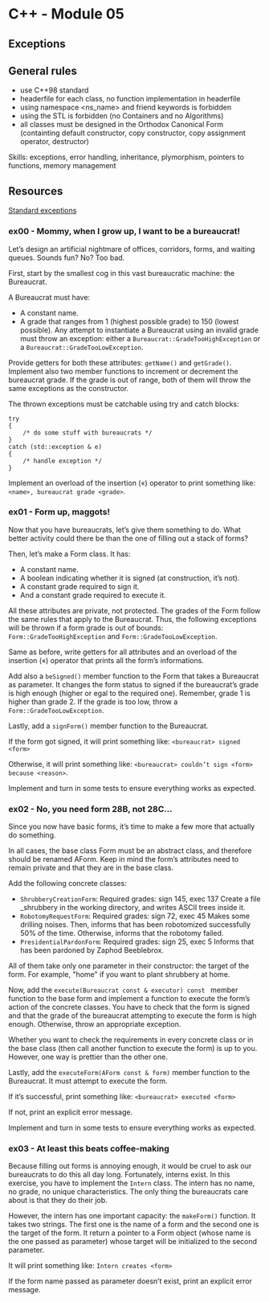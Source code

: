 # C++ - Module 05
## Exceptions

## General rules

- use C++98 standard
- headerfile for each class, no function implementation in headerfile
- using namespace <ns_name> and friend keywords is forbidden
- using the STL is forbidden (no Containers and no Algorithms)
- all classes must be designed in the Orthodox Canonical Form (containting default constructor, copy constructor, copy assignment operator, destructor)

Skills: exceptions, error handling, inheritance, plymorphism, pointers to functions, memory management

## Resources

[Standard exceptions](https://en.cppreference.com/w/cpp/error/exception)


### ex00 - Mommy, when I grow up, I want to be a bureaucrat!

Let’s design an artificial nightmare of offices, corridors, forms, and waiting queues.
Sounds fun? No? Too bad.

First, start by the smallest cog in this vast bureaucratic machine: the Bureaucrat.

A Bureaucrat must have:
- A constant name.
- A grade that ranges from 1 (highest possible grade) to 150 (lowest possible).
Any attempt to instantiate a Bureaucrat using an invalid grade must throw an exception:
either a `Bureaucrat::GradeTooHighException` or a `Bureaucrat::GradeTooLowException`.

Provide getters for both these attributes: `getName()` and `getGrade()`. Implement also two member functions to increment or decrement the bureaucrat grade. If the grade is out of range, both of them will throw the same exceptions as the constructor.

The thrown exceptions must be catchable using try and catch blocks:
```
try
{
    /* do some stuff with bureaucrats */
}
catch (std::exception & e)
{
    /* handle exception */
}
```

Implement an overload of the insertion («) operator to print something like:
`<name>, bureaucrat grade <grade>`.


### ex01 - Form up, maggots!

Now that you have bureaucrats, let’s give them something to do. What better activity
could there be than the one of filling out a stack of forms?

Then, let’s make a Form class. It has:
- A constant name.
- A boolean indicating whether it is signed (at construction, it’s not).
- A constant grade required to sign it.
- And a constant grade required to execute it.

All these attributes are private, not protected.
The grades of the Form follow the same rules that apply to the Bureaucrat. Thus,
the following exceptions will be thrown if a form grade is out of bounds:
`Form::GradeTooHighException` and `Form::GradeTooLowException`.

Same as before, write getters for all attributes and an overload of the insertion («)
operator that prints all the form’s informations.

Add also a `beSigned()` member function to the Form that takes a Bureaucrat as
parameter. It changes the form status to signed if the bureaucrat’s grade is high enough
(higher or egal to the required one). Remember, grade 1 is higher than grade 2.
If the grade is too low, throw a `Form::GradeTooLowException`.

Lastly, add a `signForm()` member function to the Bureaucrat. 

If the form got signed,
it will print something like:
`<bureaucrat> signed <form>`


Otherwise, it will print something like:
`<bureaucrat> couldn’t sign <form> because <reason>`.

Implement and turn in some tests to ensure everything works as expected.


### ex02 - No, you need form 28B, not 28C...

Since you now have basic forms, it’s time to make a few more that actually do something.

In all cases, the base class Form must be an abstract class, and therefore should be
renamed AForm. Keep in mind the form’s attributes need to remain private and that
they are in the base class.

Add the following concrete classes:
- `ShrubberyCreationForm`: Required grades: sign 145, exec 137
Create a file <target>_shrubbery in the working directory, and writes ASCII trees
inside it.
- `RobotomyRequestForm`: Required grades: sign 72, exec 45
Makes some drilling noises. Then, informs that <target> has been robotomized
successfully 50% of the time. Otherwise, informs that the robotomy failed.
- `PresidentialPardonForm`: Required grades: sign 25, exec 5
Informs that <target> has been pardoned by Zaphod Beeblebrox.

All of them take only one parameter in their constructor: the target of the form. For
example, "home" if you want to plant shrubbery at home.

Now, add the `execute(Bureaucrat const & executor) const ` member function to
the base form and implement a function to execute the form’s action of the concrete
classes. You have to check that the form is signed and that the grade of the bureaucrat
attempting to execute the form is high enough. Otherwise, throw an appropriate exception.

Whether you want to check the requirements in every concrete class or in the base
class (then call another function to execute the form) is up to you. However, one way is
prettier than the other one.

Lastly, add the `executeForm(AForm const & form)` member function to the Bureaucrat. It must attempt to execute the form. 

If it’s successful, print something like:
`<bureaucrat> executed <form>`

If not, print an explicit error message.

Implement and turn in some tests to ensure everything works as expected.


### ex03 - At least this beats coffee-making

Because filling out forms is annoying enough, it would be cruel to ask our bureaucrats
to do this all day long. Fortunately, interns exist. In this exercise, you have to implement
the `Intern` class. The intern has no name, no grade, no unique characteristics. The only
thing the bureaucrats care about is that they do their job.

However, the intern has one important capacity: the `makeForm()` function. It takes
two strings. The first one is the name of a form and the second one is the target of the
form. It return a pointer to a Form object (whose name is the one passed as parameter)
whose target will be initialized to the second parameter.

It will print something like:
`Intern creates <form>`

If the form name passed as parameter doesn’t exist, print an explicit error message.
